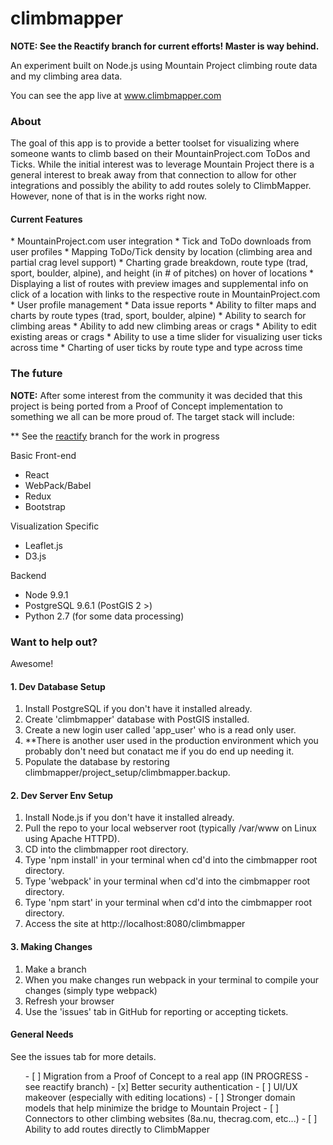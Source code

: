 # climbmapper


<strong>NOTE: See the Reactify branch for current efforts! Master is way behind.</strong>




An experiment built on Node.js using Mountain Project climbing route data and my climbing area data. 

You can see the app live at www.climbmapper.com

<h3>About</h3>
The goal of this app is to provide a better toolset for visualizing where someone wants to climb based on their MountainProject.com ToDos and Ticks.  While the initial interest was to leverage Mountain Project there is a general interest to break away from that connection to allow for other integrations and possibly the ability to add routes solely to ClimbMapper.  However, none of that is in the works right now. 

<h4>Current Features</h4>
* MountainProject.com user integration
* Tick and ToDo downloads from user profiles
* Mapping ToDo/Tick density by location (climbing area and partial crag level support)
* Charting grade breakdown, route type (trad, sport, boulder, alpine), and height (in # of pitches) on hover of locations
* Displaying a list of routes with preview images and supplemental info on click of a location with links to the respective route in MountainProject.com
* User profile management
* Data issue reports
* Ability to filter maps and charts by route types (trad, sport, boulder, alpine)
* Ability to search for climbing areas
* Ability to add new climbing areas or crags
* Ability to edit existing areas or crags
* Ability to use a time slider for visualizing user ticks across time
* Charting of user ticks by route type and type across time

<h3>The future</h3>

<b>NOTE:</b> After some interest from the community it was decided that this project is being ported from a Proof of Concept implementation to something we all can be more proud of.  The target stack will include:

** See the <a href="https://github.com/justinlewis/climbmapper/tree/reactify" >reactify</a> branch for the work in progress

Basic Front-end
* React
* WebPack/Babel
* Redux
* Bootstrap

Visualization Specific
* Leaflet.js
* D3.js

Backend
* Node 9.9.1
* PostgreSQL 9.6.1 (PostGIS 2 >)
* Python 2.7 (for some data processing)


<h3>Want to help out?</h3>
Awesome! 

<h4>1.  Dev Database Setup</h4>

<ol>
<li> Install PostgreSQL if you don't have it installed already.
<li> Create 'climbmapper' database with PostGIS installed.
<li> Create a new login user called 'app_user' who is a read only user.
<li> **There is another user used in the production environment which you probably don't need but conatact me if you do end up needing it.
<li> Populate the database by restoring climbmapper/project_setup/climbmapper.backup.
</ol>

<h4>2.  Dev Server Env Setup</h4>

<ol>
<li> Install Node.js if you don't have it installed already.
<li> Pull the repo to your local webserver root (typically /var/www on Linux using Apache HTTPD).
<li> CD into the climbmapper root directory.
<li> Type 'npm install' in your terminal when cd'd into the cimbmapper root directory.
<li> Type 'webpack' in your terminal when cd'd into the cimbmapper root directory.
<li> Type 'npm start' in your terminal when cd'd into the cimbmapper root directory.
<li> Access the site at http://localhost:8080/climbmapper
</ol>

<h4>3.  Making Changes</h4>
<ol>
<li> Make a branch
<li> When you make changes run webpack in your terminal to compile your changes (simply type webpack)
<li> Refresh your browser
<li> Use the 'issues' tab in GitHub for reporting or accepting tickets.
</ol>

<h4>General Needs</h4>
See the issues tab for more details.

<ol>
- [ ] Migration from a Proof of Concept to a real app (IN PROGRESS - see reactify branch)
- [x] Better security authentication
- [ ] UI/UX makeover (especially with editing locations)
- [ ] Stronger domain models that help minimize the bridge to Mountain Project
- [ ] Connectors to other climbing websites (8a.nu, thecrag.com, etc...)
- [ ] Ability to add routes directly to ClimbMapper
</ol>

